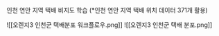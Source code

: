 
인천 연안 지역 택배 비지도 학습
(*인천 연안 지역 택배 위치 데이터 371개 활용)

![[오렌지3 인천군 택배분포 워크플로우.png]]
![[오렌지3 인천군 택배 분포.png]]
